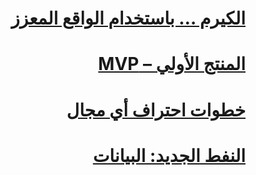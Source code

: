 <div dir="auto">

  <h1>
    <a href="/blog/blog-04">الكيرم … باستخدام الواقع المعزز</a>
  </h1>
    
  
  <h1>
    <a href="/blog/blog-03">المنتج الأولي – MVP</a>
  </h1>
  
   <h1>
    <a href="/blog/blog-02">خطوات احتراف أي مجال</a>
  </h1>
  
   <h1>
    <a href="/blog/blog-01">النفط الجديد: البيانات</a>
  </h1>

</div>
